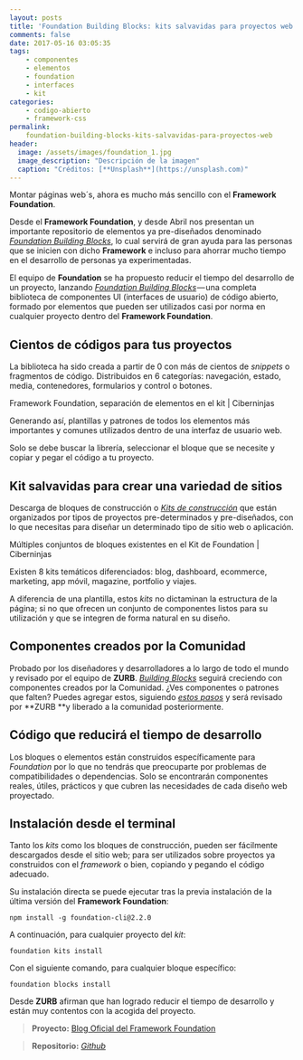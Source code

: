 ```yaml
---
layout: posts
title: 'Foundation Building Blocks: kits salvavidas para proyectos web'
comments: false
date: 2017-05-16 03:05:35
tags:
    - componentes
    - elementos
    - foundation
    - interfaces
    - kit
categories:
    - codigo-abierto
    - framework-css
permalink:
    foundation-building-blocks-kits-salvavidas-para-proyectos-web
header:
  image: /assets/images/foundation_1.jpg
  image_description: "Descripción de la imagen"
  caption: "Créditos: [**Unsplash**](https://unsplash.com)"
---
```


Montar páginas web´s, ahora es mucho más sencillo con el **Framework Foundation**. 

Desde el **Framework Foundation**, y desde Abril nos presentan un importante repositorio de elementos ya pre-diseñados denominado [_Foundation Building Blocks_][1], lo cual servirá de gran ayuda para las personas que se inicien con dicho **Framework** e incluso para ahorrar mucho tiempo en el desarrollo de personas ya experimentadas.

El equipo de **Foundation** se ha propuesto reducir el tiempo del desarrollo de un proyecto, lanzando [_Foundation Building Blocks_][1] — una completa biblioteca de componentes UI (interfaces de usuario) de código abierto, formado por elementos que pueden ser utilizados casi por norma en cualquier proyecto dentro del **Framework Foundation**.

## Cientos de códigos para tus proyectos

La biblioteca ha sido creada a partir de 0 con más de cientos de _snippets_ o fragmentos de código. Distribuidos en 6 categorías: navegación, estado, media, contenedores, formularios y control o botones.

Framework Foundation, separación de elementos en el kit | Ciberninjas

Generando así, plantillas y patrones de todos los elementos más importantes y comunes utilizados dentro de una interfaz de usuario web.

Solo se debe buscar la librería, seleccionar el bloque que se necesite y copiar y pegar el código a tu proyecto.

## Kit salvavidas para crear una variedad de sitios

Descarga de bloques de construcción o [_Kits de construcción_][2] que están organizados por tipos de proyectos pre-determinados y pre-diseñados, con lo que necesitas para diseñar un determinado tipo de sitio web o aplicación.

Múltiples conjuntos de bloques existentes en el Kit de Foundation | Ciberninjas

Existen 8 kits temáticos diferenciados: blog, dashboard, ecommerce, marketing, app móvil, magazine, portfolio y viajes.

A diferencia de una plantilla, estos _kits_ no dictaminan la estructura de la página; si no que ofrecen un conjunto de componentes listos para su utilización y que se integren de forma natural en su diseño.

## Componentes creados por la Comunidad

Probado por los diseñadores y desarrolladores a lo largo de todo el mundo y revisado por el equipo de **ZURB**. [_Building Blocks_][1] seguirá creciendo con componentes creados por la Comunidad. ¿Ves componentes o patrones que falten? Puedes agregar estos, siguiendo [_estos pasos_][3] y será revisado por **ZURB **y liberado a la comunidad posteriormente.

## Código que reducirá el tiempo de desarrollo

Los bloques o elementos están construidos específicamente para _Foundation_ por lo que no tendrás que preocuparte por problemas de compatibilidades o dependencias. Solo se encontrarán componentes reales, útiles, prácticos y que cubren las necesidades de cada diseño web proyectado.

## Instalación desde el terminal

Tanto los _kits_ como los bloques de construcción, pueden ser fácilmente descargados desde el sitio web; para ser utilizados sobre proyectos ya construidos con el _framework_ o bien, copiando y pegando el código adecuado.

Su instalación directa se puede ejecutar tras la previa instalación de la última versión del **Framework Foundation**:

`npm install -g foundation-cli@2.2.0`

A continuación, para cualquier proyecto del _kit_:

`foundation kits install`

Con el siguiente comando, para cualquier bloque específico:

`foundation blocks install`

Desde **ZURB** afirman que han logrado reducir el tiempo de desarrollo y están muy contentos con la acogida del proyecto.



> **Proyecto:** [Blog Oficial del Framework Foundation][1]
    
> **Repositorio:** [_Github_][4]

 [1]: https://kutt.it/foundationblocks
 [2]: https://kutt.it/foundationkits
 [3]: https://kutt.it/foundationuso
 [4]: https://kutt.it/foundationgithub